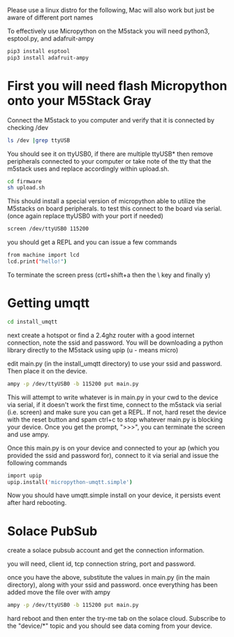 Please use a linux distro for the following, Mac will also work but just be aware of different port names

To effectively use Micropython on the M5stack you will need python3, esptool.py, and adafruit-ampy 
```zsh
pip3 install esptool
pip3 install adafruit-ampy
```


# First you will need flash Micropython onto your M5Stack Gray
Connect the M5stack to you computer and verify that it is connected by checking /dev
```zsh
ls /dev |grep ttyUSB
```
You should see it on ttyUSB0, if there are multiple ttyUSB* then remove peripherals connected to your computer or take note of the tty that the m5stack uses and replace accordingly within upload.sh.

```zsh
cd firmware
sh upload.sh
```
This should install a special version of micropython able to utilize the M5stacks on board peripherals.
to test this connect to the board via serial. (once again replace ttyUSB0 with your port if needed)

```zsh
screen /dev/ttyUSB0 115200 
```
you should get a REPL and you can issue a few commands

```zsh
from machine import lcd
lcd.print("hello!")
```
To terminate the screen press (crtl+shift+a then the \ key and finally y)

# Getting umqtt
```zsh
cd install_umqtt
``` 

next create a hotspot or find a 2.4ghz router with a good internet connection, note the ssid and password.
You will be downloading a python library directly to the M5stack using upip (u - means micro)

edit main.py (in the install_umqtt directory) to use your ssid and password. Then place it on the device.

```zsh
ampy -p /dev/ttyUSB0 -b 115200 put main.py
```
This will attempt to write whatever is in main.py in your cwd to the device via serial, if it doesn't work the first time, connect to the m5stack via serial (i.e. screen) and make sure you can get a REPL. If not, hard reset the device with the reset button and spam ctrl+c to stop whatever main.py is blocking your device. Once you get the prompt, ">>>", you can terminate the screen and use ampy.

Once this main.py is on your device and connected to your ap (which you provided the ssid and password for), connect to it via serial and issue the following commands

```zsh
import upip
upip.install('micropython-umqtt.simple')
```
Now you should have umqtt.simple install on your device, it persists event after hard rebooting.

# Solace PubSub
create a solace pubsub account and get the connection information.

you will need, client id, tcp connection string, port and password.

once you have the above, substitute the values in main.py (in the main directory), along with your ssid and password.
once everything has been added move the file over with ampy

```zsh
ampy -p /dev/ttyUSB0 -b 115200 put main.py
```

hard reboot and then enter the try-me tab on the solace cloud. Subscribe to the "device/*" topic and you should see data coming from your device.



